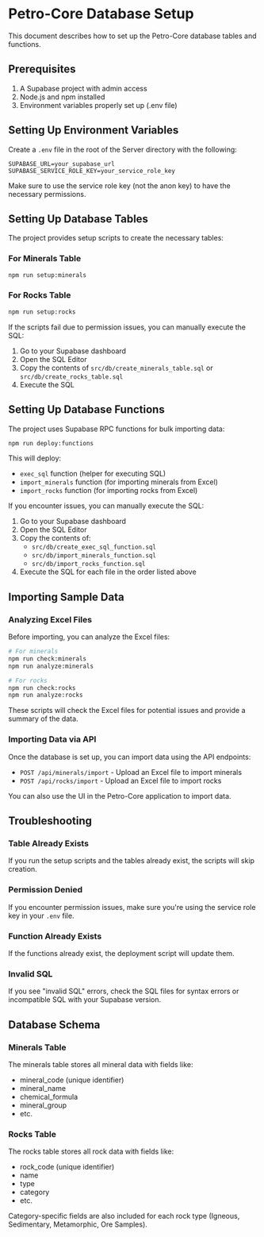 # Petro-Core Database Setup

This document describes how to set up the Petro-Core database tables and functions.

## Prerequisites

1. A Supabase project with admin access
2. Node.js and npm installed
3. Environment variables properly set up (.env file)

## Setting Up Environment Variables

Create a `.env` file in the root of the Server directory with the following:

```
SUPABASE_URL=your_supabase_url
SUPABASE_SERVICE_ROLE_KEY=your_service_role_key
```

Make sure to use the service role key (not the anon key) to have the necessary permissions.

## Setting Up Database Tables

The project provides setup scripts to create the necessary tables:

### For Minerals Table

```bash
npm run setup:minerals
```

### For Rocks Table

```bash
npm run setup:rocks
```

If the scripts fail due to permission issues, you can manually execute the SQL:

1. Go to your Supabase dashboard
2. Open the SQL Editor
3. Copy the contents of `src/db/create_minerals_table.sql` or `src/db/create_rocks_table.sql`
4. Execute the SQL

## Setting Up Database Functions

The project uses Supabase RPC functions for bulk importing data:

```bash
npm run deploy:functions
```

This will deploy:
- `exec_sql` function (helper for executing SQL)
- `import_minerals` function (for importing minerals from Excel)
- `import_rocks` function (for importing rocks from Excel)

If you encounter issues, you can manually execute the SQL:

1. Go to your Supabase dashboard
2. Open the SQL Editor
3. Copy the contents of:
   - `src/db/create_exec_sql_function.sql`
   - `src/db/import_minerals_function.sql`
   - `src/db/import_rocks_function.sql`
4. Execute the SQL for each file in the order listed above

## Importing Sample Data

### Analyzing Excel Files

Before importing, you can analyze the Excel files:

```bash
# For minerals
npm run check:minerals
npm run analyze:minerals

# For rocks
npm run check:rocks
npm run analyze:rocks
```

These scripts will check the Excel files for potential issues and provide a summary of the data.

### Importing Data via API

Once the database is set up, you can import data using the API endpoints:

- `POST /api/minerals/import` - Upload an Excel file to import minerals
- `POST /api/rocks/import` - Upload an Excel file to import rocks

You can also use the UI in the Petro-Core application to import data.

## Troubleshooting

### Table Already Exists

If you run the setup scripts and the tables already exist, the scripts will skip creation.

### Permission Denied

If you encounter permission issues, make sure you're using the service role key in your `.env` file.

### Function Already Exists

If the functions already exist, the deployment script will update them.

### Invalid SQL

If you see "invalid SQL" errors, check the SQL files for syntax errors or incompatible SQL with your Supabase version.

## Database Schema

### Minerals Table

The minerals table stores all mineral data with fields like:
- mineral_code (unique identifier)
- mineral_name
- chemical_formula
- mineral_group
- etc.

### Rocks Table

The rocks table stores all rock data with fields like:
- rock_code (unique identifier)
- name
- type
- category
- etc.

Category-specific fields are also included for each rock type (Igneous, Sedimentary, Metamorphic, Ore Samples). 
